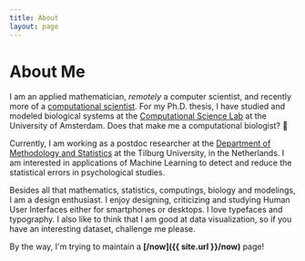 ```yaml
---
title: About
layout: page
---
```

<!-- ![Profile Image]({{ site.url }}/{{ site.picture }}) -->

# About Me

I am an applied mathematician, *remotely* a computer scientist, and recently more of a [computational scientist](https://en.wikipedia.org/wiki/Computational_scientist). For my Ph.D. thesis, I have studied and modeled biological systems at the [Computational Science Lab](https://uva.computationalscience.nl) at the University of Amsterdam. Does that make me a computational biologist? 🤔

Currently, I am working as a postdoc researcher at the [Department of Methodology and Statistics](https://www.tilburguniversity.edu/about/schools/socialsciences/organization/departments/methodology-statistics/) at the Tilburg University, in the Netherlands. I am interested in applications of Machine Learning to detect and reduce the statistical errors in psychological studies. 

Besides all that mathematics, statistics, computings, biology and modelings, I am a design enthusiast. I enjoy designing, criticizing and studying Human User Interfaces either for smartphones or desktops. I love typefaces and typography. I also like to think that I am good at data visualization, so if you have an interesting dataset, challenge me please.

By the way, I'm trying to maintain a **[/now]({{ site.url }}/now)** page!